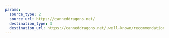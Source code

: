 ```yaml
---
params:
  source_type: 2
  source_url: https://canneddragons.net/
  destination_type: 3
  destination_url: https://canneddragons.net/.well-known/recommendations.opml
---
```

